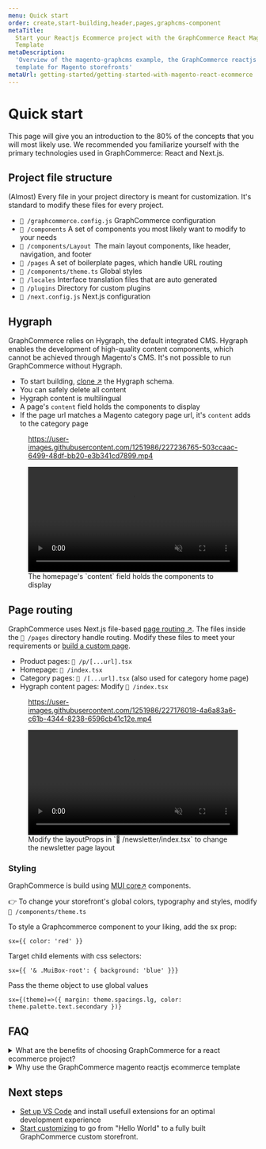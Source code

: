 ```yaml
---
menu: Quick start
order: create,start-building,header,pages,graphcms-component
metaTitle:
  Start your Reactjs Ecommerce project with the GraphCommerce React Magento 2
  Template
metaDescription:
  'Overview of the magento-graphcms example, the GraphCommerce reactjs ecommerce
  template for Magento storefronts'
metaUrl: getting-started/getting-started-with-magento-react-ecommerce
---
```


# Quick start

This page will give you an introduction to the 80% of the concepts that you will
most likely use. We recommended you familiarize yourself with the primary
technologies used in GraphCommerce: React and Next.js.

## Project file structure

(Almost) Every file in your project directory is meant for customization. It's
standard to modify these files for every project.

- `📄 /graphcommerce.config.js` GraphCommerce configuration
- `📁 /components` A set of components you most likely want to modify to your
  needs
- `📁 /components/Layout `The main layout components, like header, navigation,
  and footer
- `📁 /pages` A set of boilerplate pages, which handle URL routing
- `📄 /components/theme.ts` Global styles
- `📁 /locales` Interface translation files that are auto generated
- `📁 /plugins` Directory for custom plugins
- `📄 /next.config.js` Next.js configuration

## Hygraph

GraphCommerce relies on Hygraph, the default integrated CMS. Hygraph enables the
development of high-quality content components, which cannot be achieved through
Magento's CMS. It's not possible to run GraphCommerce without Hygraph.

- To start building,
  [clone ↗](https://app.hygraph.com/clone/caddaa93cfa9436a9e76ae9c0f34d257?name=GraphCommerce%20Demo)
  the Hygraph schema.
- You can safely delete all content
- Hygraph content is multilingual
- A page's `content` field holds the components to display
- If the page url matches a Magento category page url, it's `content` adds to
  the category page

<figure>

https://user-images.githubusercontent.com/1251986/227236765-503ccaac-6499-48df-bb20-e3b341cd7899.mp4

<video width="100%" controls autoPlay loop muted playsInline>
<source src="https://user-images.githubusercontent.com/1251986/227236765-503ccaac-6499-48df-bb20-e3b341cd7899.mp4" type="video/mp4"/>
</video>

  <figcaption>The homepage's `content` field holds the components to display</figcaption>
</figure>

## Page routing

GraphCommerce uses Next.js file-based
[page routing ↗](https://nextjs.org/docs/routing/introduction). The files inside
the `📁 /pages` directory handle routing. Modify these files to meet your
requirements or [build a custom page](./pages.md).

- Product pages: `📄 /p/[...url].tsx`
- Homepage: `📄 /index.tsx`
- Category pages: `📄 /[...url].tsx` (also used for category home page)
- Hygraph content pages: Modify `📄 /index.tsx`

<figure>

https://user-images.githubusercontent.com/1251986/227176018-4a6a83a6-c61b-4344-8238-6596cb41c12e.mp4

<video width="100%" controls autoPlay loop muted playsInline>
<source src="https://user-images.githubusercontent.com/1251986/227176018-4a6a83a6-c61b-4344-8238-6596cb41c12e.mp4" type="video/mp4"/>
</video>

  <figcaption>Modify the layoutProps in `📄 /newsletter/index.tsx` to change the newsletter page layout</figcaption>
</figure>

### Styling

GraphCommerce is build using [MUI core↗](https://mui.com/core/) components.

👉 To change your storefront's global colors, typography and styles, modify
`📄 /components/theme.ts`

To style a Graphcommerce component to your liking, add the sx prop:

```tsx
sx={{ color: 'red' }}
```

Target child elements with css selectors:

```tsx
sx={{ '& .MuiBox-root': { background: 'blue' }}}
```

Pass the theme object to use global values

```tsx
sx={(theme)=>({ margin: theme.spacings.lg, color: theme.palette.text.secondary })}
```

## FAQ

<div>
<details>
<summary>What are the benefits of choosing GraphCommerce for a react ecommerce project?</summary>

### What are the benefits of choosing GraphCommerce for a reactjs ecommerce project?

React is a very suitable framework for magento reactjs ecommerce projects.
Magento 2 is a well established, widely used open source e-commerce solution.
GraphCommerce brings the best of both, and includes the structure, components,
and tooling you need to get started with react ecommerce. Using GraphCommerce
minimizes the development effort required to launch a full featured reactjs
e-commerce storefront with features like cart, search, layered navigation and
category, product, account, checkout pages.

</details>

<details>
<summary> Why use the GraphCommerce magento reactjs ecommerce template</summary>

### Why use the GraphCommerce magento-graphcms reactjs ecommerce template

The GraphCommerce magento-graphcms template contains all needed components like
cart, search, and layered navigation for a full-featured e-commerce storefront.
It's easy to customize and includes the structure, components, and tooling you
need to get started. With the extensive documentation, it is more efficient to
understand and customize the template for your next react Magento 2 project,
than to start from scratch.

</details>
</div>

## Next steps

- [Set up VS Code](../getting-started/vscode.md) and install usefull extensions
  for an optimal development experience
- [Start customizing](../getting-started/start-building.md) to go from "Hello
  World" to a fully built GraphCommerce custom storefront.

